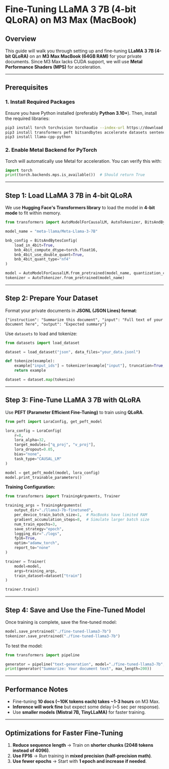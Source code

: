 # Fine-Tuning LLaMA 3 7B (4-bit QLoRA) on M3 Max (MacBook)

## **Overview**
This guide will walk you through setting up and fine-tuning **LLaMA 3 7B (4-bit QLoRA)** on an **M3 Max MacBook (64GB RAM)** for your private documents. Since M3 Max lacks CUDA support, we will use **Metal Performance Shaders (MPS)** for acceleration.

---

## **Prerequisites**
### **1. Install Required Packages**
Ensure you have Python installed (preferably **Python 3.10+**). Then, install the required libraries:
```sh
pip3 install torch torchvision torchaudio --index-url https://download.pytorch.org/whl/cpu
pip3 install transformers peft bitsandbytes accelerate datasets sentencepiece safetensors
pip3 install llama-cpp-python
```

### **2. Enable Metal Backend for PyTorch**
Torch will automatically use Metal for acceleration. You can verify this with:
```python
import torch
print(torch.backends.mps.is_available())  # Should return True
```

---

## **Step 1: Load LLaMA 3 7B in 4-bit QLoRA**
We use **Hugging Face's Transformers library** to load the model in **4-bit mode** to fit within memory.

```python
from transformers import AutoModelForCausalLM, AutoTokenizer, BitsAndBytesConfig

model_name = "meta-llama/Meta-Llama-3-7B"

bnb_config = BitsAndBytesConfig(
    load_in_4bit=True,
    bnb_4bit_compute_dtype=torch.float16,
    bnb_4bit_use_double_quant=True,
    bnb_4bit_quant_type="nf4"
)

model = AutoModelForCausalLM.from_pretrained(model_name, quantization_config=bnb_config, device_map="auto")
tokenizer = AutoTokenizer.from_pretrained(model_name)
```

---

## **Step 2: Prepare Your Dataset**
Format your private documents in **JSONL (JSON Lines) format**:
```jsonl
{"instruction": "Summarize this document", "input": "Full text of your document here", "output": "Expected summary"}
```

Use `datasets` to load and tokenize:
```python
from datasets import load_dataset

dataset = load_dataset("json", data_files="your_data.jsonl")

def tokenize(example):
    example["input_ids"] = tokenizer(example["input"], truncation=True, padding="max_length", max_length=4096)["input_ids"]
    return example

dataset = dataset.map(tokenize)
```

---

## **Step 3: Fine-Tune LLaMA 3 7B with QLoRA**
Use **PEFT (Parameter Efficient Fine-Tuning)** to train using **QLoRA**.

```python
from peft import LoraConfig, get_peft_model

lora_config = LoraConfig(
    r=8,
    lora_alpha=32,
    target_modules=["q_proj", "v_proj"],
    lora_dropout=0.05,
    bias="none",
    task_type="CAUSAL_LM"
)

model = get_peft_model(model, lora_config)
model.print_trainable_parameters()
```

**Training Configuration:**
```python
from transformers import TrainingArguments, Trainer

training_args = TrainingArguments(
    output_dir="./llama3-7b-finetuned",
    per_device_train_batch_size=1,  # MacBooks have limited RAM
    gradient_accumulation_steps=8,  # Simulate larger batch size
    num_train_epochs=3,
    save_strategy="epoch",
    logging_dir="./logs",
    fp16=True,
    optim="adamw_torch",
    report_to="none"
)

trainer = Trainer(
    model=model,
    args=training_args,
    train_dataset=dataset["train"]
)

trainer.train()
```

---

## **Step 4: Save and Use the Fine-Tuned Model**
Once training is complete, save the fine-tuned model:
```python
model.save_pretrained("./fine-tuned-llama3-7b")
tokenizer.save_pretrained("./fine-tuned-llama3-7b")
```

To test the model:
```python
from transformers import pipeline

generator = pipeline("text-generation", model="./fine-tuned-llama3-7b", tokenizer=tokenizer)
print(generator("Summarize: Your document text", max_length=200))
```

---

## **Performance Notes**
- Fine-tuning **10 docs (~10K tokens each) takes ~1-3 hours** on M3 Max.
- **Inference will work fine** but expect some delay (~5 sec per response).
- Use **smaller models (Mistral 7B, TinyLLaMA)** for faster training.

---

## **Optimizations for Faster Fine-Tuning**
1. **Reduce sequence length** → Train on **shorter chunks (2048 tokens instead of 4096)**.
2. **Use FP16** → Run training in **mixed precision (half-precision math)**.
3. **Use fewer epochs** → Start with **1 epoch and increase if needed**.
